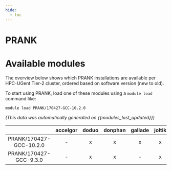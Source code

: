 ```yaml
---
hide:
  - toc
---
```


PRANK
=====

# Available modules


The overview below shows which PRANK installations are available per HPC-UGent Tier-2 cluster, ordered based on software version (new to old).

To start using PRANK, load one of these modules using a `module load` command like:

```shell
module load PRANK/170427-GCC-10.2.0
```

*(This data was automatically generated on {{modules_last_updated}})*  

| |accelgor|doduo|donphan|gallade|joltik|shinx|skitty|
| :---: | :---: | :---: | :---: | :---: | :---: | :---: | :---: |
|PRANK/170427-GCC-10.2.0|-|x|x|x|x|-|-|
|PRANK/170427-GCC-9.3.0|-|x|x|-|x|-|-|
